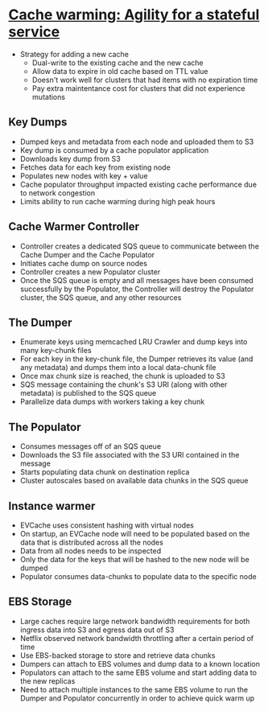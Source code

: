 # [Cache warming: Agility for a stateful service](https://netflixtechblog.com/cache-warming-agility-for-a-stateful-service-2d3b1da82642)

* Strategy for adding a new cache
  * Dual-write to the existing cache and the new cache
  * Allow data to expire in old cache based on TTL value
  * Doesn't work well for clusters that had items with no expiration time
  * Pay extra maintentance cost for clusters that did not experience mutations

## Key Dumps

* Dumped keys and metadata from each node and uploaded them to S3
* Key dump is consumed by a cache populator application
 * Downloads key dump from S3
 * Fetches data for each key from existing node
 * Populates new nodes with key + value
* Cache populator throughput impacted existing cache performance due to network congestion
 * Limits ability to run cache warming during high peak hours

## Cache Warmer Controller

* Controller creates a dedicated SQS queue to communicate between the Cache Dumper and the Cache Populator
* Initiates cache dump on source nodes
* Controller creates a new Populator cluster
* Once the SQS queue is empty and all messages have been consumed successfully by the Populator, the Controller will destroy the Populator cluster, the SQS queue, and any other resources

## The Dumper

* Enumerate keys using memcached LRU Crawler and dump keys into many key-chunk files
* For each key in the key-chunk file, the Dumper retrieves its value (and any metadata) and dumps them into a local data-chunk file
* Once max chunk size is reached, the chunk is uploaded to S3
* SQS message containing the chunk's S3 URI (along with other metadata) is published to the SQS queue
* Parallelize data dumps with workers taking a key chunk

## The Populator

* Consumes messages off of an SQS queue
* Downloads the S3 file associated with the S3 URI contained in the message
* Starts populating data chunk on destination replica
* Cluster autoscales based on available data chunks in the SQS queue

## Instance warmer

* EVCache uses consistent hashing with virtual nodes
* On startup, an EVCache node will need to be populated based on the data that is distributed across all the nodes
 * Data from all nodes needs to be inspected
 * Only the data for the keys that will be hashed to the new node will be dumped
* Populator consumes data-chunks to populate data to the specific node

## EBS Storage

* Large caches require large network bandwidth requirements for both ingress data into S3 and egress data out of S3
 * Netflix observed network bandwidth throttling after a certain period of time
* Use EBS-backed storage to store and retrieve data chunks
* Dumpers can attach to EBS volumes and dump data to a known location
* Populators can attach to the same EBS volume and start adding data to the new replicas
* Need to attach multiple instances to the same EBS volume to run the Dumper and Populator concurrently in order to achieve quick warm up
